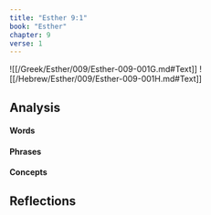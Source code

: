 ```yaml
---
title: "Esther 9:1"
book: "Esther"
chapter: 9
verse: 1
---
```

![[/Greek/Esther/009/Esther-009-001G.md#Text]]
![[/Hebrew/Esther/009/Esther-009-001H.md#Text]]

## Analysis

#### Words

#### Phrases

#### Concepts

## Reflections
